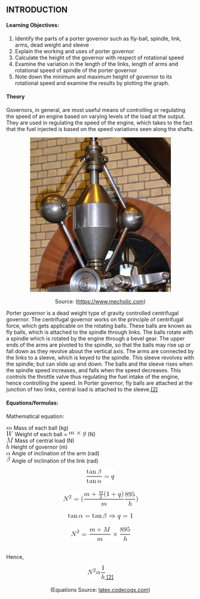 ## INTRODUCTION<br>

#### Learning Objectives:
  1. Identify the parts of a porter governor such as fly-ball, spindle, link, arms, dead weight and sleeve
  2. Explain the working and uses of porter governor
  3. Calculate the height of the governor with respect of rotational speed
  4. Examine the variation in the length of the links, length of arms and rotational speed of spindle of the porter governor
  5. Note down the minimum and maximum height of governor to its rotational speed and examine the results by plotting the graph.

#### Theory
Governors, in general, are most useful means of controlling or regulating the speed of an engine based on varying levels of the load at the output. They are used in regulating the speed of the engine, which takes to the fact that the fuel injected is based on the speed variations seen along the shafts.
          <center>![alt text](images/porter.png "Parts")</center>
<center>Source: (<a href="https://www.mecholic.com">https://www.mecholic.com</a>)</center>

Porter governor is a dead weight type of gravity controlled centrifugal governor. The centrifugal governor works on the principle of centrifugal force, which gets applicable on the rotating balls. These balls are known as fly balls, which is attached to the spindle through links. The balls rotate with a spindle which is rotated by the engine through a bevel gear. The upper ends of the arms are pivoted to the spindle, so that the balls may rise up or fall down as they revolve about the vertical axis. The arms are connected by the links to a sleeve, which is keyed to the spindle. This sleeve revolves with the spindle; but can slide up and down. The balls and the sleeve rises when the spindle speed increases, and falls when the speed decreases. This controls the throttle valve thus regulating the fuel intake of the engine, hence controlling the speed. In Porter governor, fly balls are attached at the junction of two links, central load is attached to the sleeve.<a href="references.html">[2]</a>

#### Equations/formulas:
Mathematical equation:

<img src="./images/equations/m.png" title="m" /> Mass of each ball (kg) <br>
<img src="./images/equations/w.png" title="W" /> Weight of each ball = <img src="./images/equations/mg.png" title="m \times g" /> (N) <br>
<img src="./images/equations/bigM.png" title="M" /> Mass of central load (N)  <br>
<img src="./images/equations/h.png" title="h" /> Height of governor (m)<br>
<img src="./images/equations/alpha.png" title="\alpha" />  Angle of inclination of the arm (rad)<br>
<img src="./images/equations/beta.png" title="\beta" /> Angle of inclination of the link (rad) <br>

<center><img src="./images/equations/alphabetatan.gif" title="\frac {\tan \beta}{\tan \alpha} = q" /></center><br>

<center><img src="./images/equations/n2.gif" title="N^2 = (\frac{m + \frac{m}{2}(1+q)}{m}\frac{895}{h})" /></center><br>

<center><img src="./images/equations/tanalpha.gif" title="\tan \alpha = \tan \beta \Rightarrow q = 1" /></center><br>

<center><img src="./images/equations/n3.gif" title="N^2 = \frac{m+M}{m} \times \frac {895}{h}" /></center><br>

Hence,

<center><img src="./images/equations/n4.gif" /><a href="references.html">  [2]</a></center><br>
<center>(Equations Source: <a href="http://latex.codecogs.com/">latex.codecogs.com</a>)</center>
